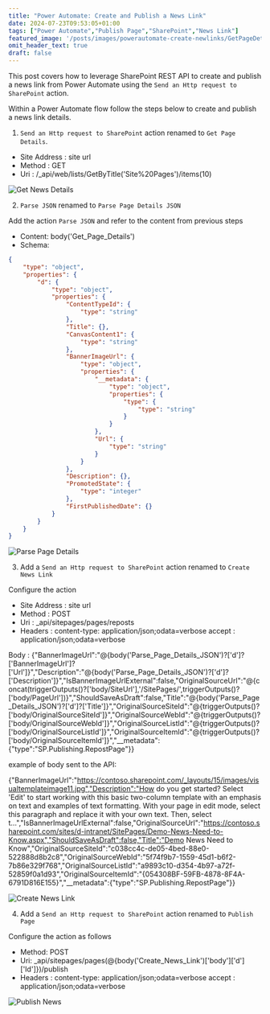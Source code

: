 ```yaml
---
title: "Power Automate: Create and Publish a News Link"
date: 2024-07-23T09:53:05+01:00
tags: ["Power Automate","Publish Page","SharePoint","News Link"]
featured_image: '/posts/images/powerautomate-create-newlinks/GetPageDetails.png'
omit_header_text: true
draft: false
---
```


This post covers how to leverage SharePoint REST API to create and publish a news link from Power Automate using the `Send an Http request to SharePoint` action.

Within a Power Automate flow follow the steps below to create and publish a news link details. 

1. `Send an Http request to SharePoint` action renamed to `Get Page Details`.

* Site Address : site url 
* Method : GET
* Uri : /_api/web/lists/GetByTitle('Site%20Pages')/items(10)

![Get News Details](../images/powerautomate-create-newlinks/GetPageDetails.png)

2. `Parse JSON` renamed to `Parse Page Details JSON`

Add the action `Parse JSON` and refer to the content from previous steps

* Content: body('Get_Page_Details')
* Schema:

```JSON
{
    "type": "object",
    "properties": {
        "d": {
            "type": "object",
            "properties": {
                "ContentTypeId": {
                    "type": "string"
                },
                "Title": {},
                "CanvasContent1": {
                    "type": "string"
                },
                "BannerImageUrl": {
                    "type": "object",
                    "properties": {
                        "__metadata": {
                            "type": "object",
                            "properties": {
                                "type": {
                                    "type": "string"
                                }
                            }
                        },
                        "Url": {
                            "type": "string"
                        }
                    }
                },
                "Description": {},
                "PromotedState": {
                    "type": "integer"
                },
                "FirstPublishedDate": {}
            }
        }
    }
}
```

![Parse Page Details](../images/powerautomate-create-newlinks/ParsePageDetailsJSON.png)

3. Add a `Send an Http request to SharePoint` action renamed to `Create News Link`

Configure the action

* Site Address : site url 
* Method : POST 
* Uri : _api/sitepages/pages/reposts
* Headers : content-type: application/json;odata=verbose
        accept : application/json;odata=verbose

Body : {"BannerImageUrl":"@{body('Parse_Page_Details_JSON')?['d']?['BannerImageUrl']?['Url']}","Description":"@{body('Parse_Page_Details_JSON')?['d']?['Description']}","IsBannerImageUrlExternal":false,"OriginalSourceUrl":"@{concat(triggerOutputs()?['body/SiteUrl'],'/SitePages/',triggerOutputs()?['body/PageUrl'])}","ShouldSaveAsDraft":false,"Title":"@{body('Parse_Page_Details_JSON')?['d']?['Title']}","OriginalSourceSiteId":"@{triggerOutputs()?['body/OriginalSourceSiteId']}","OriginalSourceWebId":"@{triggerOutputs()?['body/OriginalSourceWebId']}","OriginalSourceListId":"@{triggerOutputs()?['body/OriginalSourceListId']}","OriginalSourceItemId":"@{triggerOutputs()?['body/OriginalSourceItemId']}","__metadata":{"type":"SP.Publishing.RepostPage"}}

example of body sent to the API: 

{"BannerImageUrl":"https://contoso.sharepoint.com/_layouts/15/images/visualtemplateimage11.jpg","Description":"How do you get started? Select 'Edit' to start working with this basic two-column template with an emphasis on text and examples of text formatting. With your page in edit mode, select this paragraph and replace it with your own text. Then, select t…","IsBannerImageUrlExternal":false,"OriginalSourceUrl":"https://contoso.sharepoint.com/sites/d-intranet/SitePages/Demo-News-Need-to-Know.aspx","ShouldSaveAsDraft":false,"Title":"Demo News Need to Know","OriginalSourceSiteId":"c038cc4c-de05-4bed-88e0-522888d8b2c8","OriginalSourceWebId":"5f74f9b7-1559-45d1-b6f2-7b86e329f768","OriginalSourceListId":"a9893c10-d354-4b97-a72f-52859f0a1d93","OriginalSourceItemId":"{054308BF-59FB-4878-8F4A-6791D816E155}","__metadata":{"type":"SP.Publishing.RepostPage"}}

![Create News Link](../images/powerautomate-create-newlinks/CreateNewsLink.png)

4. Add a `Send an Http request to SharePoint` action renamed to `Publish Page`

Configure the action as follows

* Method: POST
* Uri: _api/sitepages/pages(@{body('Create_News_Link')['body']['d']['Id']})/publish
* Headers : content-type: application/json;odata=verbose
        accept : application/json;odata=verbose

![Publish News ](../images/powerautomate-create-newlinks/PublishNews.png)